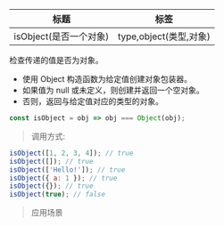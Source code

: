 |  标题   | 标签  |
|  ----  | ----  |
| isObject(是否一个对象) | type,object(类型,对象) |

检查传递的值是否为对象。

* 使用 Object 构造函数为给定值创建对象包装器。
* 如果值为 null 或未定义，则创建并返回一个空对象。
* 否则，返回与给定值对应的类型的对象。

```js
const isObject = obj => obj === Object(obj);
```

> 调用方式:

```js
isObject([1, 2, 3, 4]); // true
isObject([]); // true
isObject(['Hello!']); // true
isObject({ a: 1 }); // true
isObject({}); // true
isObject(true); // false
```

> 应用场景
